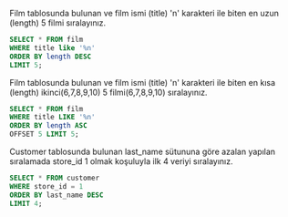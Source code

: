 <p>Film tablosunda bulunan ve film ismi (title) 'n' karakteri ile biten en uzun (length) 5 filmi sıralayınız.</p>

```sql
SELECT * FROM film
WHERE title like '%n'
ORDER BY length DESC
LIMIT 5;
```

<p>Film tablosunda bulunan ve film ismi (title) 'n' karakteri ile biten en kısa (length) ikinci(6,7,8,9,10) 5 filmi(6,7,8,9,10) sıralayınız.</p>

```sql
SELECT * FROM film
WHERE title LIKE '%n'
ORDER BY length ASC
OFFSET 5 LIMIT 5;
```

<p>Customer tablosunda bulunan last_name sütununa göre azalan yapılan sıralamada store_id 1 olmak koşuluyla ilk 4 veriyi sıralayınız.</p>

```sql
SELECT * FROM customer
WHERE store_id = 1
ORDER BY last_name DESC
LIMIT 4;
```